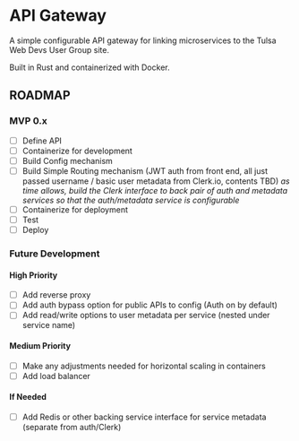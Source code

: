 # API Gateway 
A simple configurable API gateway for linking microservices to the Tulsa Web Devs User Group site.

Built in Rust and containerized with Docker. 

## ROADMAP
### MVP 0.x
- [ ] Define API
- [ ] Containerize for development
- [ ] Build Config mechanism
- [ ] Build Simple Routing mechanism (JWT auth from front end, all just passed username / basic user metadata from Clerk.io, contents TBD)
*as time allows, build the Clerk interface to back pair of auth and metadata services so that the auth/metadata service is configurable*
- [ ] Containerize for deployment
- [ ] Test
- [ ] Deploy

### Future Development
#### High Priority
- [ ] Add reverse proxy
- [ ] Add auth bypass option for public APIs to config (Auth on by default)
- [ ] Add read/write options to user metadata per service (nested under service name)

#### Medium Priority
- [ ] Make any adjustments needed for horizontal scaling in containers
- [ ] Add load balancer 

#### If Needed
- [ ] Add Redis or other backing service interface for service metadata (separate from auth/Clerk)
